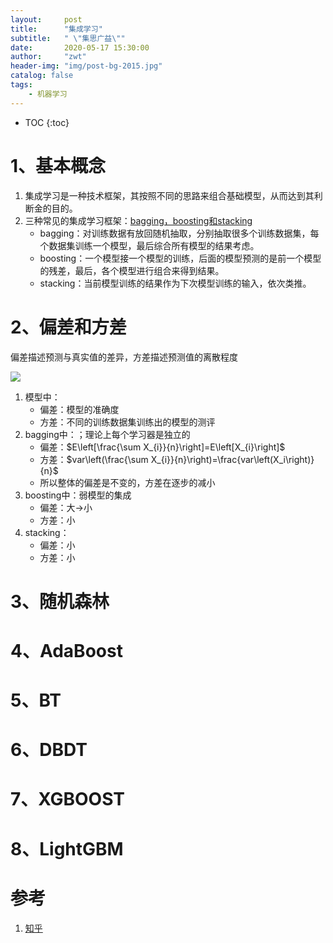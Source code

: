 ```yaml
---
layout:     post
title:      "集成学习"
subtitle:   " \"集思广益\""
date:       2020-05-17 15:30:00 
author:     "zwt"
header-img: "img/post-bg-2015.jpg"
catalog: false
tags:
    - 机器学习
---
```

* TOC
{:toc}
# 1、基本概念
1. 集成学习是一种技术框架，其按照不同的思路来组合基础模型，从而达到其利断金的目的。
2. 三种常见的集成学习框架：[bagging，boosting和stacking](https://cs.nju.edu.cn/zhouzh/zhouzh.files/publication/springerEBR09.pdf)
	- bagging：对训练数据有放回随机抽取，分别抽取很多个训练数据集，每个数据集训练一个模型，最后综合所有模型的结果考虑。
	- boosting：一个模型接一个模型的训练，后面的模型预测的是前一个模型的残差，最后，各个模型进行组合来得到结果。
	- stacking：当前模型训练的结果作为下次模型训练的输入，依次类推。

# 2、偏差和方差

偏差描述预测与真实值的差异，方差描述预测值的离散程度

![](https://zwt0204.github.io//img/偏差方差.jpg)

1. 模型中：
   - 偏差：模型的准确度
   - 方差：不同的训练数据集训练出的模型的测评
2. bagging中：；理论上每个学习器是独立的
	- 偏差：$E\left[\frac{\sum X_{i}}{n}\right]=E\left[X_{i}\right]$
	- 方差：$var\left(\frac{\sum X_{i}}{n}\right)=\frac{var\left(X_i\right)}{n}$
	- 所以整体的偏差是不变的，方差在逐步的减小
3. boosting中：弱模型的集成
	- 偏差：大->小
	- 方差：小
4. stacking：
	- 偏差：小
	- 方差：小
# 3、随机森林

# 4、AdaBoost

# 5、BT

# 6、DBDT

# 7、XGBOOST

# 8、LightGBM



# 参考

1. [知乎](https://www.zhihu.com/question/29036379/answer/43002915)